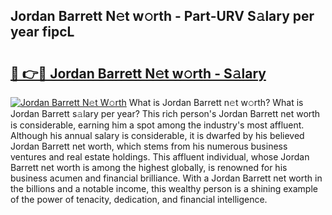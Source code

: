## Jordan Barrett N𝚎t w𝚘rth - Part-URV S𝚊lary per year fipcL

# <h2><a href="http://gc3q51.nevu.top/?p=Jordan+Barrett">🔗 👉🔴 Jordan Barrett N𝚎t w𝚘rth - S𝚊lary</a></h2>

[![Jordan Barrett N𝚎t W𝚘rth](https://i.imgur.com/Oavwk0R.jpeg)](http://gc3q51.nevu.top/?p=Jordan+Barrett)
What is Jordan Barrett n𝚎t w𝚘rth? What is Jordan Barrett s𝚊lary per year?
This rich person's Jordan Barrett net worth is considerable, earning him a spot among the industry's most affluent. Although his annual salary is considerable, it is dwarfed by his believed Jordan Barrett net worth, which stems from his numerous business ventures and real estate holdings. This affluent individual, whose Jordan Barrett net worth is among the highest globally, is renowned for his business acumen and financial brilliance. With a Jordan Barrett net worth in the billions and a notable income, this wealthy person is a shining example of the power of tenacity, dedication, and financial intelligence.
